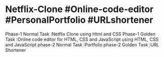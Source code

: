 # Netflix-Clone #Online-code-editor #PersonalPortfolio #URLshortener
Phase-1 Normal Task :Netflix Clone using Html and CSS
Phase-1 Golden Task :Online code editor for HTML, CSS and JavaScript using HTML, CSS and JavaScript
phase-2 Normal Task :Portfolio
phase-2 Golden Task :URL Shortener
